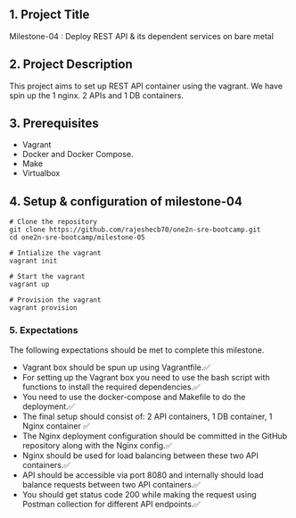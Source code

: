 ## 1. Project Title

Milestone-04 : Deploy REST API & its dependent services on bare metal

## 2. Project Description

This project aims to set up REST API container using the vagrant. We have spin up the 1 nginx. 2 APIs and 1 DB containers.

## 3. Prerequisites

- Vagrant
- Docker and Docker Compose.
- Make
- Virtualbox

## 4. Setup & configuration of milestone-04

```
# Clone the repository
git clone https://github.com/rajeshecb70/one2n-sre-bootcamp.git
cd one2n-sre-bootcamp/milestone-05
```

```
# Intialize the vagrant
vagrant init
```

```
# Start the vagrant
vagrant up
```

```
# Provision the vagrant
vagrant provision
```

### 5. Expectations

The following expectations should be met to complete this milestone.

- Vagrant box should be spun up using Vagrantfile.✅
- For setting up the Vagrant box you need to use the bash script with functions to install the required dependencies.✅
- You need to use the docker-compose and Makefile to do the deployment.✅
- The final setup should consist of: 2 API containers, 1 DB container, 1 Nginx container ✅
- The Nginx deployment configuration should be committed in the GitHub repository along with the Nginx config.✅
- Nginx should be used for load balancing between these two API containers.✅
- API should be accessible via port 8080 and internally should load balance requests between two API containers.✅
- You should get status code 200 while making the request using Postman collection for different API endpoints.✅
